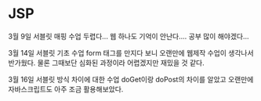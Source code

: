 # JSP
3월 9일 서블릿 매핑 수업
두렵다... 웹 하나도 기억이 안난다....
공부 많이 해야겠다...

3월 14일 서블릿 기초 수업
form 태그를 만지다 보니 오랜만에 웹제작 수업이 생각나서 반가웠다.
물론 그때보단 심화된 과정이라 어렵겠지만 재밌을 것 같다.

3월 16일 서블릿 방식 차이에 대한 수업
doGet이랑 doPost의 차이를 알았고
오랜만에 자바스크립트도 아주 조금 활용해보았다.
